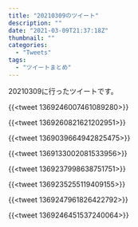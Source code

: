 ```yaml
---
title: "20210309のツイート"
description: ""
date: "2021-03-09T21:37:18Z"
thumbnail: ""
categories:
  - "Tweets"
tags:
  - "ツイートまとめ"
---
```

20210309に行ったツイートです。
<!--more-->
{{<tweet 1369246007461089280>}}

{{<tweet 1369260821621202951>}}

{{<tweet 1369039664942825475>}}

{{<tweet 1369133002081533956>}}

{{<tweet 1369237998638751751>}}

{{<tweet 1369235255119409155>}}

{{<tweet 1369247961826422792>}}

{{<tweet 1369246451537240064>}}


